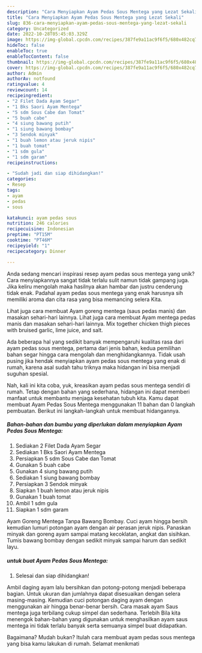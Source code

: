 ```yaml
---
description: "Cara Menyiapkan Ayam Pedas Sous Mentega yang Lezat Sekali"
title: "Cara Menyiapkan Ayam Pedas Sous Mentega yang Lezat Sekali"
slug: 836-cara-menyiapkan-ayam-pedas-sous-mentega-yang-lezat-sekali
category: Uncategorized
date: 2022-10-28T05:45:03.329Z
image: https://img-global.cpcdn.com/recipes/387fe9a11ac9f6f5/680x482cq70/ayam-pedas-sous-mentega-foto-resep-utama.jpg
hideToc: false
enableToc: true
enableTocContent: false
thumbnail: https://img-global.cpcdn.com/recipes/387fe9a11ac9f6f5/680x482cq70/ayam-pedas-sous-mentega-foto-resep-utama.jpg
cover: https://img-global.cpcdn.com/recipes/387fe9a11ac9f6f5/680x482cq70/ayam-pedas-sous-mentega-foto-resep-utama.jpg
author: Admin
authorAv: notfound
ratingvalue: 4
reviewcount: 14
recipeingredient:
- "2 Filet Dada Ayam Segar"
- "1 Bks Saori Ayam Mentega"
- "5 sdm Sous Cabe dan Tomat"
- "5 buah cabe"
- "4 siung bawang putih"
- "1 siung bawang bombay"
- "3 Sendok minyak"
- "1 buah lemon atau jeruk nipis"
- "1 buah tomat"
- "1 sdm gula"
- "1 sdm garam"
recipeinstructions:

- "Sudah jadi dan siap dihidangkan!"
categories:
- Resep
tags:
- ayam
- pedas
- sous

katakunci: ayam pedas sous 
nutrition: 246 calories
recipecuisine: Indonesian
preptime: "PT15M"
cooktime: "PT46M"
recipeyield: "1"
recipecategory: Dinner

---
```





Anda sedang mencari inspirasi resep ayam pedas sous mentega yang unik? Cara menyiapkannya sangat tidak terlalu sulit namun tidak gampang juga. Jika keliru mengolah maka hasilnya akan hambar dan justru cenderung tidak enak. Padahal ayam pedas sous mentega yang enak harusnya sih memiliki aroma dan cita rasa yang bisa memancing selera Kita.





Lihat juga cara membuat Ayam goreng mentega (saus pedas manis) dan masakan sehari-hari lainnya. Lihat juga cara membuat Ayam mentega pedas manis dan masakan sehari-hari lainnya. Mix together chicken thigh pieces with bruised garlic, lime juice, and salt.

Ada beberapa hal yang sedikit banyak mempengaruhi kualitas rasa dari ayam pedas sous mentega, pertama dari jenis bahan, kedua pemilihan bahan segar hingga cara mengolah dan menghidangkannya. Tidak usah pusing jika hendak menyiapkan ayam pedas sous mentega yang enak di rumah, karena asal sudah tahu triknya maka hidangan ini bisa menjadi suguhan spesial.






Nah, kali ini kita coba, yuk, kreasikan ayam pedas sous mentega sendiri di rumah. Tetap dengan bahan yang sederhana, hidangan ini dapat memberi manfaat untuk membantu menjaga kesehatan tubuh kita. Kamu dapat membuat Ayam Pedas Sous Mentega menggunakan 11 bahan dan 0 langkah pembuatan. Berikut ini langkah-langkah untuk membuat hidangannya.

<!--inarticleads1-->

##### Bahan-bahan dan bumbu yang diperlukan dalam menyiapkan Ayam Pedas Sous Mentega:

1. Sediakan 2 Filet Dada Ayam Segar
1. Sediakan 1 Bks Saori Ayam Mentega
1. Persiapkan 5 sdm Sous Cabe dan Tomat
1. Gunakan 5 buah cabe
1. Gunakan 4 siung bawang putih
1. Sediakan 1 siung bawang bombay
1. Persiapkan 3 Sendok minyak
1. Siapkan 1 buah lemon atau jeruk nipis
1. Gunakan 1 buah tomat
1. Ambil 1 sdm gula
1. Siapkan 1 sdm garam


Ayam Goreng Mentega Tanpa Bawang Bombay. Cuci ayam hingga bersih kemudian lumuri potongan ayam dengan air perasan jeruk nipis. Panaskan minyak dan goreng ayam sampai matang kecoklatan, angkat dan sisihkan. Tumis bawang bombay dengan sedikit minyak sampai harum dan sedikit layu. 

<!--inarticleads2-->

#####  untuk buat Ayam Pedas Sous Mentega:


1. Selesai dan siap dihidangkan!

Ambil daging ayam lalu bersihkan dan potong-potong menjadi beberapa bagian. Untuk ukuran dan jumlahnya dapat disesuaikan dengan selera masing-masing. Kemudian cuci potongan daging ayam dengan menggunakan air hingga benar-benar bersih. Cara masak ayam Saus mentega juga terbilang cukup simpel dan sederhana. Terlebih Bila kita menengok bahan-bahan yang digunakan untuk menghasilkan ayam saus mentega ini tidak terlalu banyak serta semuanya simpel buat didapatkan. 

Bagaimana? Mudah bukan? Itulah cara membuat ayam pedas sous mentega yang bisa kamu lakukan di rumah. Selamat menikmati
